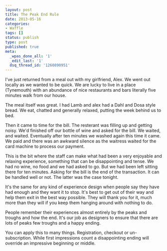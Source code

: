```yaml
---
layout: post
title: The Peak End Rule
date: 2013-05-16
categories:
- Waffle
tags: []
status: publish
type: post
published: true
meta:
  _wpas_done_all: '1'
  _edit_last: '1'
  dsq_thread_id: '1260890951'
---
```

<p>I've just returned from a meal out with my girlfriend, Alex. We went out locally as we wanted to be quick. We are lucky to live in a place (Tynemouth) with an abundance of nice restaurants and bars literally five minutes walk from our house.</p>

<p>The meal itself was great. I had Lamb and alex had a Dahl and Dosa style bread. We eat, chatted and generally relaxed, putting the week behind us to bed.</p>

<p>Then it came to time for the bill. The resterant was filling up and getting noisy. We'd finished off our bottle of wine and asked for the bill. We waited, and waited. Eventually after ten minutes we washed again this time it came. We paid and there was an awkward silence as the waitress waited for the card machine to process our payment.</p>

<p>This is the bit where the staff can make what had been a very enjoyable and relaxing experience, something that can be disappointing and tense. We had no wine, no food and we had asked to go. But we had been left sitting there for ten minutes. Asking for the bill is the end of the transaction. It can be handled well or not. The latter was the case tonight.</p>

<p>It's the same for any kind of experience design when people say they have had enough and they want it to stop. It's best to get out of their way and help them exit in the best way possible. They will thank you for it, much more than they will if you keep them hanging around with nothing to do.</p>

<p>People remember their experiences almost entirely by the peaks and troughs and how the end. It's our job as designers to ensure that there are lots of peaks few troughs and a happy ending.</p>

<p>You can apply this to many things. Registration, checkout or un-subscription. While first impressions count a disappointing ending will override an impressive beginning or middle.</p>

<p><br /><br /></p>
